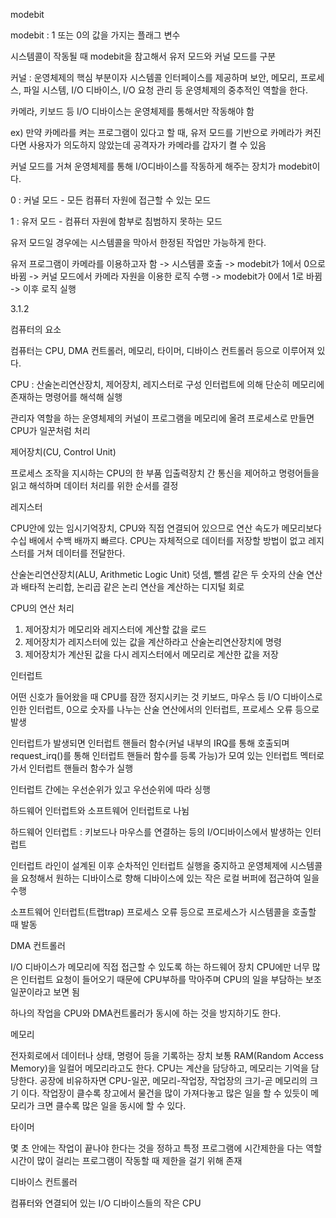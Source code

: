 modebit

modebit : 1 또는 0의 값을 가지는 플래그 변수

시스템콜이 작동될 때 modebit을 참고해서 유저 모드와 커널 모드를 구분

커널 : 운영체제의 핵심 부분이자 시스템콜 인터페이스를 제공하며 보안, 메모리, 프로세스, 파일 시스템, I/O 디바이스, I/O 요청 관리 등 운영체제의 중추적인 역할을 한다.

카메라, 키보드 등 I/O 디바이스는 운영체제를 통해서만 작동해야 함

ex) 만약 카메라를 켜는 프로그램이 있다고 할 때, 유저 모드를 기반으로 카메라가 켜진다면 사용자가 의도하지 않았는데 공격자가 카메라를 갑자기 켤 수 있음

커널 모드를 거쳐 운영체제를 통해 I/O디바이스를 작동하게 해주는 장치가 modebit이다. 

0 : 커널 모드 - 모든 컴퓨터 자원에 접근할 수 있는 모드

1 : 유저 모드 - 컴퓨터 자원에 함부로 침범하지 못하는 모드

유저 모드일 경우에는 시스템콜을 막아서 한정된 작업만 가능하게 한다.

유저 프로그램이 카메라를 이용하고자 함 -> 시스템콜 호출 -> modebit가 1에서 0으로 바뀜 -> 커널 모드에서 카메라 자원을 이용한 로직 수행 -> modebit가 0에서 1로 바뀜 -> 이후 로직 실행

3.1.2

컴퓨터의 요소

컴퓨터는 CPU, DMA 컨트롤러, 메모리, 타이머, 디바이스 컨트롤러 등으로 이루어져 있다.

CPU : 산술논리연산장치, 제어장치, 레지스터로 구성
인터럽트에 의해 단순히 메모리에 존재하는 명령어를 해석해 실행

관리자 역할을 하는 운영체제의 커널이 프로그램을 메모리에 올려 프로세스로 만들면 CPU가 일꾼처럼 처리

제어장치(CU, Control Unit)

프로세스 조작을 지시하는 CPU의 한 부품
입출력장치 간 통신을 제어하고 명령어들을 읽고 해석하며 데이터 처리를 위한 순서를 결정

레지스터

CPU안에 있는 임시기억장치, CPU와 직접 연결되어 있으므로 연산 속도가 메모리보다 수십 배에서 수백 배까지 빠르다.
CPU는 자체적으로 데이터를 저장할 방법이 없고 레지스터를 거쳐 데이터를 전달한다.

산술논리연산장치(ALU, Arithmetic Logic Unit)
덧셈, 뺄셈 같은 두 숫자의 산술 연산과 배타적 논리합, 논리곱 같은 논리 연산을 계산하는 디지털 회로

CPU의 연산 처리
1) 제어장치가 메모리와 레지스터에 계산할 값을 로드
2) 제어장치가 레지스터에 있는 값을 계산하라고 산술논리연산장치에 명령
3) 제어장치가 계산된 값을 다시 레지스터에서 메모리로 계산한 값을 저장

인터럽트

어떤 신호가 들어왔을 때 CPU를 잠깐 정지시키는 것
키보드, 마우스 등 I/O 디바이스로 인한 인터럽트, 0으로 숫자를 나누는 산술 연산에서의 인터럽트, 프로세스 오류 등으로 발생

인터럽트가 발생되면 인터럽트 핸들러 함수(커널 내부의 IRQ를 통해 호출되며 request_irq()를 통해 인터럽트 핸들러 함수를 등록 가능)가 모여 있는 인터럽트 멕터로 가서 인터럽트 핸들러 함수가 실행

인터럽트 간에는 우선순위가 있고 우선순위에 따라 싱행

하드웨어 인터럽트와 소프트웨어 인터럽트로 나뉨

하드웨어 인터럽트 : 키보드나 마우스를 연결하는 등의 I/O디바이스에서 발생하는 인터럽트

인터럽트 라인이 설계된 이후 순차적인 인터럽트 실행을 중지하고 운영체제에 시스템콜을 요청해서 원하는 디바이스로 향해 디바이스에 있는 작은 로컬 버퍼에 접근하여 일을 수행

소프트웨어 인터럽트(트랩trap)
프로세스 오류 등으로 프로세스가 시스템콜을 호출할 때 발동

DMA 컨트롤러

I/O 디바이스가 메모리에 직접 접근할 수 있도록 하는 하드웨어 장치
CPU에만 너무 많은 인터럽트 요청이 들어오기 때문에 CPU부하를 막아주며 CPU의 일을 부담하는 보조 일꾼이라고 보면 됨

하나의 작업을 CPU와 DMA컨트롤러가 동시에 하는 것을 방지하기도 한다.

메모리

전자회로에서 데이터나 상태, 명령어 등을 기록하는 장치
보통 RAM(Random Access Memory)을 일컬어 메모리라고도 한다. CPU는 계산을 담당하고, 메모리는 기억을 담당한다.
공장에 비유하자면 CPU-일꾼, 메모리-작업장, 작업장의 크기-곧 메모리의 크기 이다.
작업장이 클수록 창고에서 물건을 많이 가져다놓고 많은 일을 할 수 있듯이 메모리가 크면 클수록 많은 일을 동시에 할 수 있다.

타이머

몇 초 안에는 작업이 끝나야 한다는 것을 정하고 특정 프로그램에 시간제한을 다는 역할
시간이 많이 걸리는 프로그램이 작동할 때 제한을 걸기 위해 존재

디바이스 컨트롤러

컴퓨터와 연결되어 있는 I/O 디바이스들의 작은 CPU


